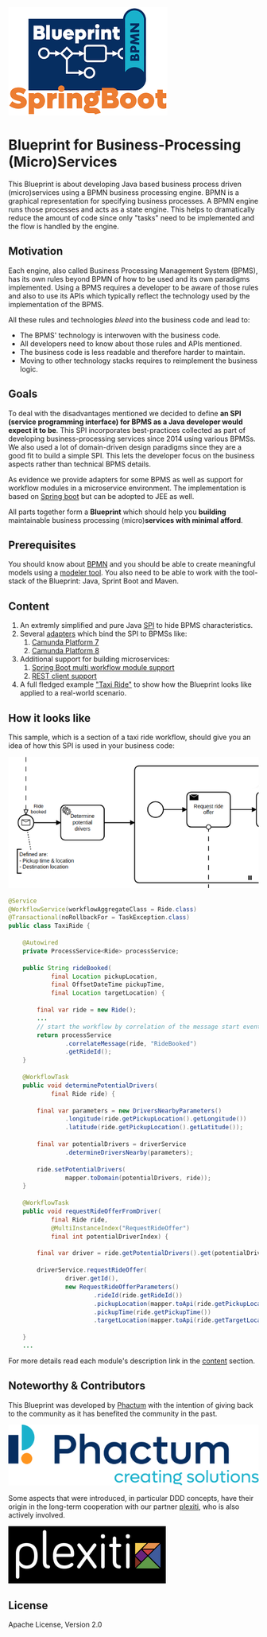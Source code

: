 ![Blueprint SpringBoot](./readme/logo.png)

# Blueprint for Business-Processing (Micro)Services

This Blueprint is about developing Java based business process driven (micro)services using a BPMN business processing engine. BPMN is a graphical representation for specifying business processes. A BPMN engine runs those processes and acts as a state engine. This helps to dramatically reduce the amount of code since only "tasks" need to be implemented and the flow is handled by the engine.

## Motivation

Each engine, also called Business Processing Management System (BPMS), has its own rules beyond BPMN of how to be used and its own paradigms implemented. Using a BPMS requires a developer to be aware of those rules and also to use its APIs which typically reflect the technology used by the implementation of the BPMS.

All these rules and technologies *bleed* into the business code and lead to:

- The BPMS' technology is interwoven with the business code.
- All developers need to know about those rules and APIs mentioned.
- The business code is less readable and therefore harder to maintain.
- Moving to other technology stacks requires to reimplement the business logic.

## Goals

To deal with the disadvantages mentioned we decided to define **an SPI (service programming interface) for BPMS as a Java developer would expect it to be**. This SPI incorporates best-practices collected as part of developing business-processing services since 2014 using various BPMSs. We also used a lot of domain-driven design paradigms since they are a good fit to build a simple SPI. This lets the developer focus on the business aspects rather than technical BPMS details.

As evidence we provide adapters for some BPMS as well as support for workflow modules in a microservice environment. The implementation is based on [Spring boot](https://spring.io/projects/spring-boot) but can be adopted to JEE as well.

All parts together form a **Blueprint** which should help you **building** maintainable business processing (micro)**services with minimal afford**.

## Prerequisites

You should know about [BPMN](https://en.wikipedia.org/wiki/Business_Process_Model_and_Notation) and you should be able to create meaningful models using a [modeler tool](https://camunda.com/en/download/modeler/). You also need to be able to work with the tool-stack of the Blueprint: Java, Sprint Boot and  Maven.

## Content

1. An extremly simplified and pure Java [SPI](./spi/README.md) to hide BPMS characteristics. 
1. Several [adapters](./adapters/README.md) which bind the SPI to BPMSs like:
   1. [Camunda Platform 7](./adapters/camunda7/README.md)
   1. [Camunda Platform 8](./adapters/camunda8/README.md)
1. Additional support for building microservices:
   1. [Spring Boot multi workflow module support](./adapters/spring-boot/README.md)
   1. [REST client support](./adapters/rest/README.md)
1. A full fledged example ["Taxi Ride"](./taxi/README.md) to show how the Blueprint looks like applied to a real-world scenario.

## How it looks like

This sample, which is a section of a taxi ride workflow, should give you an idea of how this SPI is used in your business code:

![Section of a taxi ride workflow](./readme/example.png)

```java
@Service
@WorkflowService(workflowAggregateClass = Ride.class)
@Transactional(noRollbackFor = TaskException.class)
public class TaxiRide {
    
    @Autowired
    private ProcessService<Ride> processService;
    
    public String rideBooked(
            final Location pickupLocation,
            final OffsetDateTime pickupTime,
            final Location targetLocation) {
        
        final var ride = new Ride();
        ...
        // start the workflow by correlation of the message start event
        return processService
                .correlateMessage(ride, "RideBooked")
                .getRideId();
    }
    
    @WorkflowTask
    public void determinePotentialDrivers(
            final Ride ride) {
        
        final var parameters = new DriversNearbyParameters()
                .longitude(ride.getPickupLocation().getLongitude())
                .latitude(ride.getPickupLocation().getLatitude());

        final var potentialDrivers = driverService
                .determineDriversNearby(parameters);

        ride.setPotentialDrivers(
                mapper.toDomain(potentialDrivers, ride));
    }

    @WorkflowTask
    public void requestRideOfferFromDriver(
            final Ride ride,
            @MultiInstanceIndex("RequestRideOffer")
            final int potentialDriverIndex) {
        
        final var driver = ride.getPotentialDrivers().get(potentialDriverIndex);
        
        driverService.requestRideOffer(
                driver.getId(),
                new RequestRideOfferParameters()
                        .rideId(ride.getRideId())
                        .pickupLocation(mapper.toApi(ride.getPickupLocation()))
                        .pickupTime(ride.getPickupTime())
                        .targetLocation(mapper.toApi(ride.getTargetLocation())));
        
    }
    ...
```

For more details read each module's description link in the [content](#content) section.

## Noteworthy & Contributors

This Blueprint was developed by [Phactum](https://www.phactum.at) with the intention of giving back to the community as it has benefited the community in the past.

![Phactum](./readme/phactum.png)

Some aspects that were introduced, in particular DDD concepts, have their origin in the long-term cooperation with our partner [plexiti](https://plexiti.com/), who is also actively involved.

![Plexiti](./readme/plexiti.png)

## License

Apache License, Version 2.0
